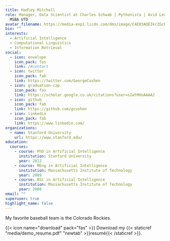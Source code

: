 ```yaml
---
title: Hadley Mitchell
role: Manager, Data Scientist at Charles Schwab | Pythonista | Avid Learner |
  MSBA UTD
avatar_filename: https://media-exp1.licdn.com/dms/image/C4E03AQEIkrZGcbkVsQ/profile-displayphoto-shrink_200_200/0/1517052215228?e=1631750400&v=beta&t=qkqR_nbopzR8B8rV6EP6LtxWB2jYoSYfHAs84rfHfC0
bio: ""
interests:
  - Artificial Intelligence
  - Computational Linguistics
  - Information Retrieval
social:
  - icon: envelope
    icon_pack: fas
    link: /#contact
  - icon: twitter
    icon_pack: fab
    link: https://twitter.com/GeorgeCushen
  - icon: graduation-cap
    icon_pack: fas
    link: https://scholar.google.co.uk/citations?user=sIwtMXoAAAAJ
  - icon: github
    icon_pack: fab
    link: https://github.com/gcushen
  - icon: linkedin
    icon_pack: fab
    link: https://www.linkedin.com/
organizations:
  - name: Stanford University
    url: https://www.stanford.edu/
education:
  courses:
    - course: PhD in Artificial Intelligence
      institution: Stanford University
      year: 2012
    - course: MEng in Artificial Intelligence
      institution: Massachusetts Institute of Technology
      year: 2009
    - course: BSc in Artificial Intelligence
      institution: Massachusetts Institute of Technology
      year: 2008
email: ""
superuser: true
highlight_name: false
---
```

My favorite baseball team is the Colorado Rockies. 

{{< icon name="download" pack="fas" >}} Download my {{< staticref "media/demo_resume.pdf" "newtab" >}}resumé{{< /staticref >}}.